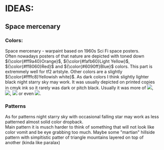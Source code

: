 <!-- Warpaints to replace:
1.    - Polter-guised
2.   - Business class
3. - Team serviced -->

 # IDEAS:
 ## Space mercenary
 ### Colors:
Space mercenary - warpaint based on 1960s Sci Fi space posters.  
Often nowadays posters of that nature are depicted with toned down ${\color{#ff9a40}Orange}$, ${\color{#fafb60}Light Yellow}$, ${\color{#ff8060}Red}$  and ${\color{#6090ff}Blue}$ colors. This part is extremmely well for tf2 artstyle. Other colors are a slightly ${\color{#ffffc8}Yellowish white}$. As dark colors I think slightly lighter black night starry sky may work. It was usually depicted on printed copies in cmyk ink so it rarely was dark or pitch black. Usually it was more of ![](https://placehold.co/100x14/100000/fff?text=reddish+black), ![](https://placehold.co/100x14/101010/fff?text=lighter+black), ![](https://placehold.co/100x14/1b002b/fff?text=purplish+black) or even ![](https://placehold.co/100x14/000020/fff?text=dark+blue).
### Patterns
As for patterns night starry sky with occasional falling star may work as less patterned almost solid color dropback.  
Main pattern it is musch harder to think of something that will not look like color vomit and be eye grabbing too much. Maybe some "martian" hillside pattern with simpltistic patter of triangle mountains layered on top of another (kinda like paralax)

